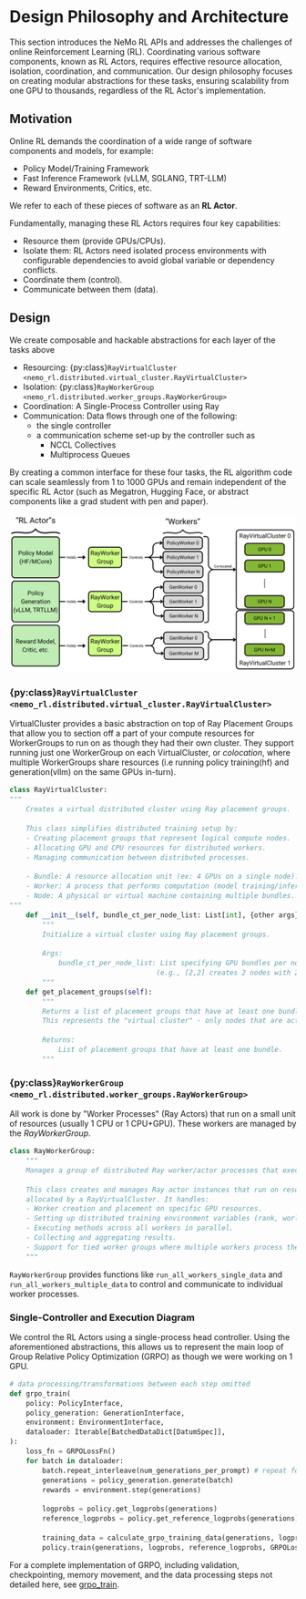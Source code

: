 # Design Philosophy and Architecture

This section introduces the NeMo RL APIs and addresses the challenges of online Reinforcement Learning (RL). Coordinating various software components, known as RL Actors, requires effective resource allocation, isolation, coordination, and communication. Our design philosophy focuses on creating modular abstractions for these tasks, ensuring scalability from one GPU to thousands, regardless of the RL Actor's implementation.

## Motivation

Online RL demands the coordination of a wide range of software components and models, for example:
- Policy Model/Training Framework
- Fast Inference Framework (vLLM, SGLANG, TRT-LLM)
- Reward Environments, Critics, etc.

We refer to each of these pieces of software as an **RL Actor**.

Fundamentally, managing these RL Actors requires four key capabilities:
- Resource them (provide GPUs/CPUs).
- Isolate them: RL Actors need isolated process environments with configurable dependencies to avoid global variable or dependency conflicts.
- Coordinate them (control).
- Communicate between them (data).

## Design

We create composable and hackable abstractions for each layer of the tasks above
- Resourcing: {py:class}`RayVirtualCluster <nemo_rl.distributed.virtual_cluster.RayVirtualCluster>`
- Isolation: {py:class}`RayWorkerGroup <nemo_rl.distributed.worker_groups.RayWorkerGroup>`
- Coordination: A Single-Process Controller using Ray
- Communication: Data flows through one of the following:
  - the single controller 
  - a communication scheme set-up by the controller such as
    - NCCL Collectives
    - Multiprocess Queues

By creating a common interface for these four tasks, the RL algorithm code can scale seamlessly from 1 to 1000 GPUs and remain independent of the specific RL Actor (such as Megatron, Hugging Face, or abstract components like a grad student with pen and paper).

![actor-wg-worker-vc](../../assets/actor-wg-worker-vc.png)

### {py:class}`RayVirtualCluster <nemo_rl.distributed.virtual_cluster.RayVirtualCluster>`
VirtualCluster provides a basic abstraction on top of Ray Placement Groups that allow you to section off a part of your compute resources for WorkerGroups to run on as though they had their own cluster. They support running just one WorkerGroup on each VirtualCluster, or *colocation*, where multiple WorkerGroups share resources (i.e running policy training(hf) and generation(vllm) on the same GPUs in-turn).

```python
class RayVirtualCluster:
"""
    Creates a virtual distributed cluster using Ray placement groups.

    This class simplifies distributed training setup by:
    - Creating placement groups that represent logical compute nodes.
    - Allocating GPU and CPU resources for distributed workers.
    - Managing communication between distributed processes.

    - Bundle: A resource allocation unit (ex: 4 GPUs on a single node).
    - Worker: A process that performs computation (model training/inference).
    - Node: A physical or virtual machine containing multiple bundles.
"""
    def __init__(self, bundle_ct_per_node_list: List[int], {other args}):
        """
        Initialize a virtual cluster using Ray placement groups.

        Args:
            bundle_ct_per_node_list: List specifying GPU bundles per node
                                    (e.g., [2,2] creates 2 nodes with 2 GPU bundles each)
        """
    def get_placement_groups(self):
        """
        Returns a list of placement groups that have at least one bundle, filtering out empty nodes.
        This represents the "virtual cluster" - only nodes that are actually being used.

        Returns:
            List of placement groups that have at least one bundle.
        """
```

### {py:class}`RayWorkerGroup <nemo_rl.distributed.worker_groups.RayWorkerGroup>`
All work is done by "Worker Processes" (Ray Actors) that run on a small unit of resources (usually 1 CPU or 1 CPU+GPU). These workers are managed by the *RayWorkerGroup*.
```python
class RayWorkerGroup:
    """
    Manages a group of distributed Ray worker/actor processes that execute tasks in parallel.

    This class creates and manages Ray actor instances that run on resources
    allocated by a RayVirtualCluster. It handles:
    - Worker creation and placement on specific GPU resources.
    - Setting up distributed training environment variables (rank, world size, etc.).
    - Executing methods across all workers in parallel.
    - Collecting and aggregating results.
    - Support for tied worker groups where multiple workers process the same data.
    """
```
`RayWorkerGroup` provides functions like `run_all_workers_single_data` and `run_all_workers_multiple_data` to control and communicate to individual worker processes.


### Single-Controller and Execution Diagram

We control the RL Actors using a single-process head controller. Using the aforementioned abstractions, this allows us to represent the main loop of Group Relative Policy Optimization (GRPO) as though we were working on 1 GPU.

```python
# data processing/transformations between each step omitted
def grpo_train(
    policy: PolicyInterface,
    policy_generation: GenerationInterface,
    environment: EnvironmentInterface,
    dataloader: Iterable[BatchedDataDict[DatumSpec]],
):
    loss_fn = GRPOLossFn()
    for batch in dataloader:
        batch.repeat_interleave(num_generations_per_prompt) # repeat for GRPO
        generations = policy_generation.generate(batch) 
        rewards = environment.step(generations)

        logprobs = policy.get_logprobs(generations)
        reference_logprobs = policy.get_reference_logprobs(generations)

        training_data = calculate_grpo_training_data(generations, logprobs, reference_logprobs, rewards)
        policy.train(generations, logprobs, reference_logprobs, GRPOLossFn)
```
For a complete implementation of GRPO, including validation, checkpointing, memory movement, and the data processing steps not detailed here, see [grpo_train](../../../nemo_rl/algorithms/grpo.py).
